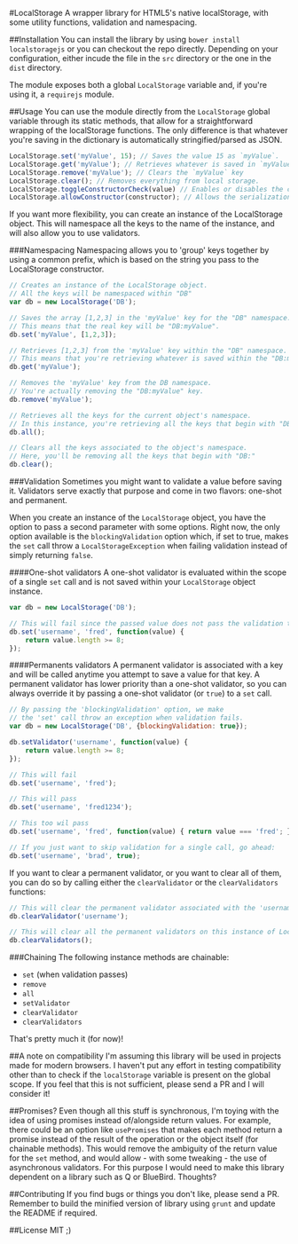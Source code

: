 #LocalStorage 
A wrapper library for HTML5's native localStorage, with some utility functions, validation and namespacing. 

##Installation
You can install the library by using `bower install localstoragejs` or you can checkout the repo directly. Depending on your configuration, either incude the file in the `src` directory or the one in the `dist` directory.

The module exposes both a global `LocalStorage` variable and, if you're using it, a `requirejs` module. 

##Usage
You can use the module directly from the `LocalStorage` global variable through its static methods, that allow for a straightforward wrapping of the localStorage functions. The only difference is that whatever you're saving in the dictionary is automatically stringified/parsed as JSON. 

````javascript
LocalStorage.set('myValue', 15); // Saves the value 15 as `myValue`.
LocalStorage.get('myValue'); // Retrieves whatever is saved in `myValue`.
LocalStorage.remove('myValue'); // Clears the `myValue` key
LocalStorage.clear(); // Removes everything from local storage.
LocalStorage.toggleConstructorCheck(value) // Enables or disables the check on the value constructor (disallows the serialization of exotic objects)
LocalStorage.allowConstructor(constructor); // Allows the serialization of the specified constructor.
````

If you want more flexibility, you can create an instance of the LocalStorage object. This will namespace all the keys to the name of the instance, and will also allow you to use validators.

###Namespacing
Namespacing allows you to 'group' keys together by using a common prefix, which is based on the string you pass to the LocalStorage constructor.

````javascript
// Creates an instance of the LocalStorage object. 
// All the keys will be namespaced within "DB"
var db = new LocalStorage('DB'); 

// Saves the array [1,2,3] in the 'myValue' key for the "DB" namespace. 
// This means that the real key will be "DB:myValue".
db.set('myValue', [1,2,3]); 

// Retrieves [1,2,3] from the 'myValue' key within the "DB" namespace. 
// This means that you're retrieving whatever is saved within the "DB:myValue" key.
db.get('myValue'); 

// Removes the 'myValue' key from the DB namespace. 
// You're actually removing the "DB:myValue" key.
db.remove('myValue'); 

// Retrieves all the keys for the current object's namespace. 
// In this instance, you're retrieving all the keys that begin with "DB:"
db.all(); 

// Clears all the keys associated to the object's namespace. 
// Here, you'll be removing all the keys that begin with "DB:"
db.clear(); 
````

###Validation
Sometimes you might want to validate a value before saving it. Validators serve exactly that purpose and come in two flavors: one-shot and permanent.

When you create an instance of the `LocalStorage` object, you have the option to pass a second parameter with some options. Right now, the only option available is the `blockingValidation` option which, if set to true, makes the `set` call throw a `LocalStorageException` when failing validation instead of simply returning `false`.

####One-shot validators
A one-shot validator is evaluated within the scope of a single `set` call and is not saved within your `LocalStorage` object instance. 

````javascript
var db = new LocalStorage('DB');

// This will fail since the passed value does not pass the validation test.
db.set('username', 'fred', function(value) {
	return value.length >= 8;
});
````

####Permanents validators
A permanent validator is associated with a key and will be called anytime you attempt to save a value for that key. A permanent validator has lower priority than a one-shot validator, so you can always override it by passing a one-shot validator (or `true`) to a `set` call. 

````javascript
// By passing the 'blockingValidation' option, we make 
// the 'set' call throw an exception when validation fails.
var db = new LocalStorage('DB', {blockingValidation: true});

db.setValidator('username', function(value) {
	return value.length >= 8;
});

// This will fail
db.set('username', 'fred');

// This will pass
db.set('username', 'fred1234');

// This too wil pass
db.set('username', 'fred', function(value) { return value === 'fred'; });

// If you just want to skip validation for a single call, go ahead:
db.set('username', 'brad', true);
````

If you want to clear a permanent validator, or you want to clear all of them, you can do so by calling either the `clearValidator` or the `clearValidators` functions:

````javascript
// This will clear the permanent validator associated with the 'username' key
db.clearValidator('username');

// This will clear all the permanent validators on this instance of LocalStorage
db.clearValidators();
````

###Chaining
The following instance methods are chainable:
- `set` (when validation passes)
- `remove`
- `all`
- `setValidator`
- `clearValidator`
- `clearValidators`

That's pretty much it (for now)!

##A note on compatibility
I'm assuming this library will be used in projects made for modern browsers. I haven't put any effort in testing compatibility other than to check if the `localStorage` variable is present on the global scope. If you feel that this is not sufficient, please send a PR and I will consider it!

##Promises?
Even though all this stuff is synchronous, I'm toying with the idea of using promises instead of/alongside return values. For example, there could be an option like `usePromises` that makes each method return a promise instead of the result of the operation or the object itself (for chainable methods). This would remove the ambiguity of the return value for the `set` method, and would allow - with some tweaking - the use of asynchronous validators. For this purpose I would need to make this library dependent on a library such as Q or BlueBird. Thoughts?

##Contributing
If you find bugs or things you don't like, please send a PR. Remember to build the minified version of library using `grunt` and update the README if required.

##License
MIT ;)

